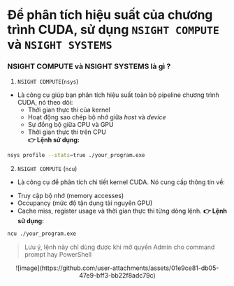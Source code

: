 # **Để phân tích hiệu suất của chương trình CUDA, sử dụng `NSIGHT COMPUTE` và `NSIGHT SYSTEMS`** #
### NSIGHT COMPUTE và NSIGHT SYSTEMS là gì ? ###
1. `NSIGHT COMPUTE`(`nsys`)
- Là công cụ giúp bạn phân tích hiệu suất toàn bộ pipeline chương trình CUDA, nó theo dõi: 
  * Thời gian thực thi của kernel
  * Hoạt động sao chép bộ nhớ giữa *host* và *device*
  * Sự đồng bộ giữa CPU và GPU 
  * Thời gian thực thi trên CPU <br>
**👉 Lệnh sử dụng:**
```bash
nsys profile --stats=true ./your_program.exe
```
2. `NSIGHT COMPUTE` (`ncu`)
- Là công cụ để phân tích chi tiết kernel CUDA. Nó cung cấp thông tin về: 
 * Truy cập bộ nhớ (memory accesses)
 * Occupancy (mức độ tận dụng tài nguyên GPU)
 * Cache miss, register usage và thời gian thực thi từng dòng lệnh. 
**👉 Lệnh sử dụng:**
```bash
ncu ./your_program.exe 
```
> Lưu ý, lệnh này chỉ dùng được khi mở quyền Admin cho command prompt hay PowerShell

<p align="center">
![image](https://github.com/user-attachments/assets/01e9ce81-db05-47e9-bff3-bb22f8adc79c)
</p>
